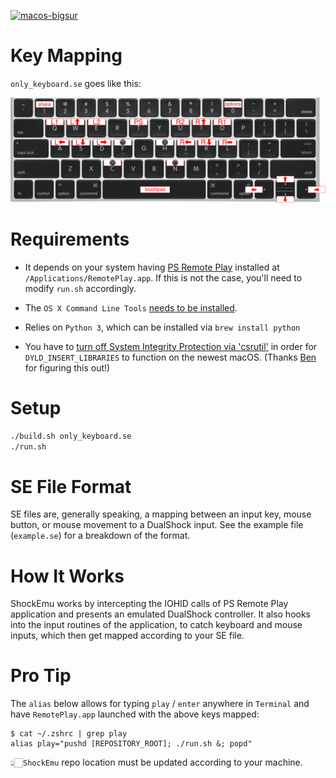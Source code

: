 [![macos-bigsur](https://img.shields.io/badge/macos-bigsur-brightgreen.svg)](https://www.apple.com/macos/big-sur/)

# Key Mapping
`only_keyboard.se` goes like this:

![Key Mapping](https://github.com/backslash-f/ShockEmu/blob/master/KeyMapping.png)

# Requirements

- It depends on your system having [PS Remote Play](https://remoteplay.dl.playstation.net/remoteplay/lang/en/index.html) installed at `/Applications/RemotePlay.app`. If this is not the case, you'll need to modify `run.sh` accordingly.

- The `OS X Command Line Tools` [needs to be installed](https://stackoverflow.com/a/53078282/584548).

- Relies on `Python 3`, which can be installed via `brew install python`

- You have to [turn off System Integrity Protection via 'csrutil'](https://www.imore.com/how-turn-system-integrity-protection-macos) in order for `DYLD_INSERT_LIBRARIES` to function on the newest macOS. (Thanks [Ben](https://github.com/benh57) for figuring this out!)

# Setup
```zsh
./build.sh only_keyboard.se
./run.sh
```

# SE File Format
SE files are, generally speaking, a mapping between an input key, mouse button, or mouse movement to a DualShock input. See the example file (`example.se`) for a breakdown of the format.

# How It Works
ShockEmu works by intercepting the IOHID calls of PS Remote Play application and presents an emulated DualShock controller. It also hooks into the input routines of the application, to catch keyboard and mouse inputs, which then get mapped according to your SE file.

# Pro Tip
The `alias` below allows for typing `play` / `enter` anywhere in `Terminal` and have `RemotePlay.app` launched with the above keys mapped:
```
$ cat ~/.zshrc | grep play
alias play="pushd [REPOSITORY_ROOT]; ./run.sh &; popd"
```
👆🏻`ShockEmu` repo location must be updated according to your machine.
